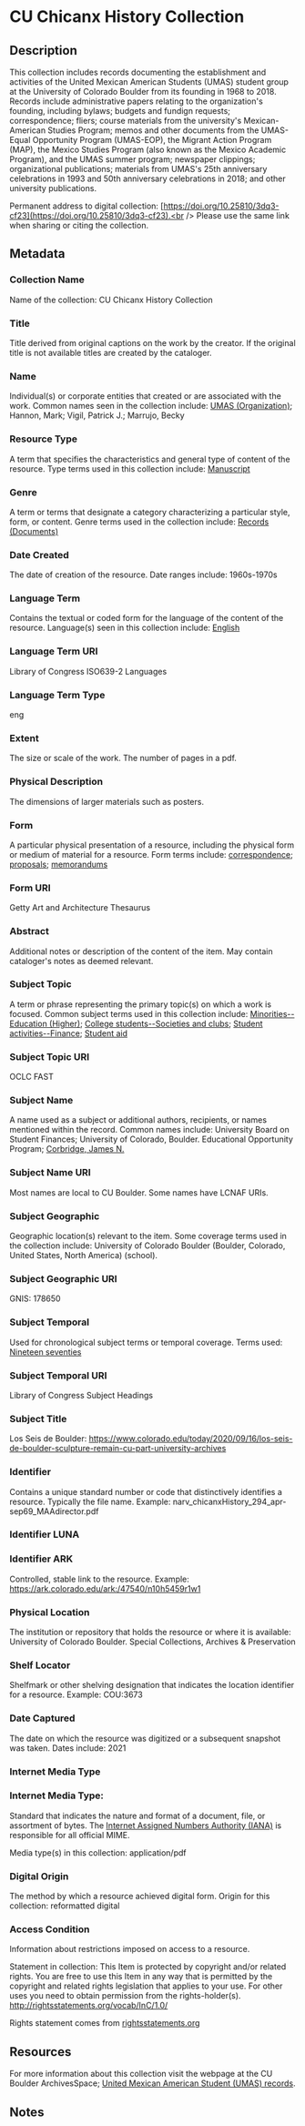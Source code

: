 # CU Chicanx History Collection
## Description
This collection includes records documenting the establishment and activities of the United Mexican American Students (UMAS) student group at the University of Colorado Boulder from its founding in 1968 to 2018. Records include administrative papers relating to the organization's founding, including bylaws; budgets and fundign requests; correspondence; fliers; course materials from the university's Mexican-American Studies Program; memos and other documents from the UMAS-Equal Opportunity Program (UMAS-EOP), the Migrant Action Program (MAP), the Mexico Studies Program (also known as the Mexico Academic Program), and the UMAS summer program; newspaper clippings; organizational publications; materials from UMAS's 25th anniversary celebrations in 1993 and 50th anniversary celebrations in 2018; and other university publications.

Permanent address to digital collection: [https://doi.org/10.25810/3dq3-cf23](https://doi.org/10.25810/3dq3-cf23).<br /> 
Please use the same link when sharing or citing the collection.
## Metadata
### Collection Name
Name of the collection: CU Chicanx History Collection
### Title
Title derived from original captions on the work by the creator. If the original title is not available titles are created by the cataloger.

### Name
Individual(s) or corporate entities that created or are associated with the work. Common names seen in the collection include: [UMAS (Organization)](http://id.worldcat.org/fast/626784); Hannon, Mark; Vigil, Patrick J.; Marrujo, Becky 
### Resource Type
A term that specifies the characteristics and general type of content of the resource. Type terms used in this collection include: [Manuscript](http://id.loc.gov/vocabulary/resourceTypes/man)
### Genre
A term or terms that designate a category characterizing a particular style, form, or content. Genre terms used in the collection include: [Records (Documents)](http://id.loc.gov/authorities/genreForms/gf2014026163)
### Date Created
The date of creation of the resource. Date ranges include: 1960s-1970s

### Language Term
Contains the textual or coded form for the language of the content of the resource. Language(s) seen in this collection include: [English](http://id.loc.gov/vocabulary/iso639-2/eng)
### Language Term URI
Library of Congress ISO639-2 Languages
### Language Term Type
eng
### Extent
The size or scale of the work. The number of pages in a pdf.
### Physical Description
The dimensions of larger materials such as posters.
### Form
A particular physical presentation of a resource, including the physical form or medium of material for a resource. Form terms include: [correspondence](http://vocab.getty.edu/page/aat/300026877); [proposals](http://vocab.getty.edu/page/aat/300027261); [memorandums](http://vocab.getty.edu/page/aat/300026906)
### Form URI
Getty Art and Architecture Thesaurus
### Abstract
Additional notes or description of the content of the item. May contain cataloger's notes as deemed relevant.
### Subject Topic
A term or phrase representing the primary topic(s) on which a work is focused. Common subject terms used in this collection include: [Minorities--Education (Higher)](http://id.worldcat.org/fast/1023138); [College students--Societies and clubs](http://id.worldcat.org/fast/868054); [Student activities--Finance](http://id.worldcat.org/fast/1135805); [Student aid](http://id.worldcat.org/fast/1432104)
### Subject Topic URI
OCLC FAST
### Subject Name
A name used as a subject or additional authors, recipients, or names mentioned within the record. Common names include: University Board on Student Finances; University of Colorado, Boulder. Educational Opportunity Program; [Corbridge, James N.](http://id.loc.gov/authorities/names/n89646514)
### Subject Name URI
Most names are local to CU Boulder. Some names have LCNAF URIs.
### Subject Geographic
Geographic location(s) relevant to the item. Some coverage terms used in the collection include: University of Colorado Boulder (Boulder, Colorado, United States, North America) (school).
### Subject Geographic URI
GNIS: 178650
### Subject Temporal
Used for chronological subject terms or temporal coverage. Terms used: [Nineteen seventies](http://id.loc.gov/authorities/subjects/sh96005520)
### Subject Temporal URI
Library of Congress Subject Headings
### Subject Title
Los Seis de Boulder: https://www.colorado.edu/today/2020/09/16/los-seis-de-boulder-sculpture-remain-cu-part-university-archives
### Identifier
Contains a unique standard number or code that distinctively identifies a resource. Typically the file name. Example: narv_chicanxHistory_294_apr-sep69_MAAdirector.pdf
### Identifier LUNA
### Identifier ARK
Controlled, stable link to the resource. Example: https://ark.colorado.edu/ark:/47540/n10h5459r1w1

### Physical Location
The institution or repository that holds the resource or where it is available: University of Colorado Boulder. Special Collections, Archives & Preservation
### Shelf Locator
Shelfmark or other shelving designation that indicates the location identifier for a resource. Example: COU:3673
### Date Captured
The date on which the resource was digitized or a subsequent snapshot was taken. Dates include: 2021
### Internet Media Type
### Internet Media Type: 
Standard that indicates the nature and format of a document, file, or assortment of bytes. The [Internet Assigned Numbers Authority (IANA)](https://www.iana.org/assignments/media-types/media-types.xhtml) is responsible for all official MIME. 

Media type(s) in this collection: application/pdf
### Digital Origin
The method by which a resource achieved digital form. Origin for this collection: reformatted digital
### Access Condition
Information about restrictions imposed on access to a resource.

Statement in collection: This Item is protected by copyright and/or related rights. You are free to use this Item in any way that is permitted by the copyright and related rights legislation that applies to your use. For other uses you need to obtain permission from the rights-holder(s). http://rightsstatements.org/vocab/InC/1.0/

Rights statement comes from [rightsstatements.org](https://rightsstatements.org/page/1.0/?language=en)

## Resources
For more information about this collection visit the webpage at the CU Boulder ArchivesSpace; [United Mexican American Student (UMAS) records](https://archives.colorado.edu/repositories/2/resources/2478).


## Notes
